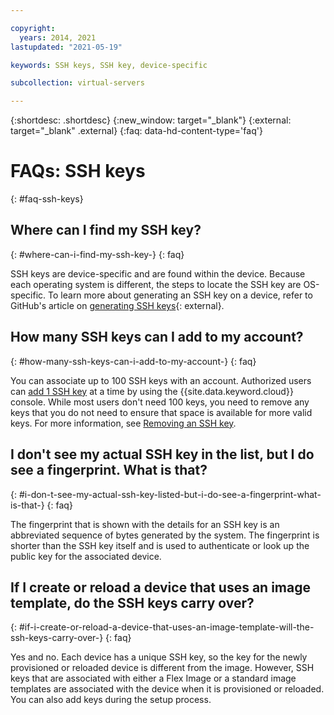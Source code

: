 ```yaml
---

copyright:
  years: 2014, 2021
lastupdated: "2021-05-19"

keywords: SSH keys, SSH key, device-specific

subcollection: virtual-servers

---
```


{:shortdesc: .shortdesc}
{:new_window: target="_blank"}
{:external: target="_blank" .external}
{:faq: data-hd-content-type='faq'}

# FAQs: SSH keys
{: #faq-ssh-keys}

## Where can I find my SSH key?
{: #where-can-i-find-my-ssh-key-}
{: faq}

SSH keys are device-specific and are found within the device. Because each operating system is different, the steps to locate the SSH key are OS-specific. To learn more about generating an SSH key on a device, refer to GitHub's article on [generating SSH keys](https://help.github.com/articles/generating-ssh-keys#platform-windows){: external}.

## How many SSH keys can I add to my account?
{: #how-many-ssh-keys-can-i-add-to-my-account-}
{: faq}

You can associate up to 100 SSH keys with an account. Authorized users can [add 1 SSH key](/docs/ssh-keys?topic=ssh-keys-adding-an-ssh-key#adding-an-ssh-key) at a time by using the {{site.data.keyword.cloud}} console. While most users don't need 100 keys, you need to remove any keys that you do not need to ensure that space is available for more valid keys. For more information, see [Removing an SSH key](/docs/ssh-keys?topic=ssh-keys-removing-an-ssh-key#removing-an-ssh-key).

## I don't see my actual SSH key in the list, but I do see a fingerprint. What is that?
{: #i-don-t-see-my-actual-ssh-key-listed-but-i-do-see-a-fingerprint-what-is-that-}
{: faq}

The fingerprint that is shown with the details for an SSH key is an abbreviated sequence of bytes generated by the system. The fingerprint is shorter than the SSH key itself and is used to authenticate or look up the public key for the associated device.

## If I create or reload a device that uses an image template, do the SSH keys carry over?
{: #if-i-create-or-reload-a-device-that-uses-an-image-template-will-the-ssh-keys-carry-over-}
{: faq}

Yes and no. Each device has a unique SSH key, so the key for the newly provisioned or reloaded device is different from the image.  However, SSH keys that are associated with either a Flex Image or a standard image templates are associated with the device when it is provisioned or reloaded. You can also add keys during the setup process.

